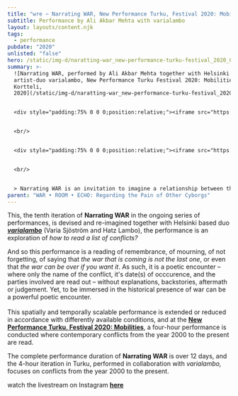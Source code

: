 ```yaml
---
title: "wre ~ Narrating WAR, New Performance Turku, Festival 2020: Mobilities"
subtitle: Performance by Ali Akbar Mehta with varialambo
layout: layouts/content.njk
tags:
  - performance
pubdate: "2020"
unlisted: "false"
hero: /static/img-d/naratting-war_new-performance-turku-festival_2020_01_cc.jpg
summary: >-
  ![Narrating WAR, performed by Ali Akbar Mehta together with Helsinki based
  artist-duo varialambo, New Performance Turku Festival 2020: Mobilities,  Forum
  Kortteli,
  2020](/static/img-d/naratting-war_new-performance-turku-festival_2020_01_cc.jpg)


  <div style="padding:75% 0 0 0;position:relative;"><iframe src="https://player.vimeo.com/video/645953698?h=de2bad8c67&amp;badge=0&amp;autopause=0&amp;player_id=0&amp;app_id=58479" frameborder="0" allow="autoplay; fullscreen; picture-in-picture" allowfullscreen style="position:absolute;top:0;left:0;width:100%;height:100%;" title="Narrating WAR, 2020, Mobility: New Performance Festival, Turku"></iframe></div><script src="https://player.vimeo.com/api/player.js"></script>


  <br/>


  <div style="padding:75% 0 0 0;position:relative;"><iframe src="https://player.vimeo.com/video/645960931?h=0fe620201c&amp;badge=0&amp;autopause=0&amp;player_id=0&amp;app_id=58479" frameborder="0" allow="autoplay; fullscreen; picture-in-picture" allowfullscreen style="position:absolute;top:0;left:0;width:100%;height:100%;" title="Narrating WAR, 2020, Mobility: New Performance Festival Turku-trailor 02"></iframe></div><script src="https://player.vimeo.com/api/player.js"></script>


  <br/>


  > Narrating WAR is an invitation to imagine a relationship between the ‘known’ and the ‘unknown’ of our collective human history. It is an ongoing series of performance readings of a comprehensive list of ‘wars, battles, sacks, sieges, revolts, revolutions, bombings and insurgencies – from 3000 BC to the present’ that provides a comprehensive tableau of a history of human beings as a continuous history of violence and conflict.
parent: "WAR • ROOM • ECHO: Regarding the Pain of Other Cyborgs"
---
```

This, the tenth iteration of **Narrating WAR** in the ongoing series of performances, is devised and re-imagined together with Helsinki based duo ***[varialambo](https://varialambo.com/)*** (Varia Sjöström and Hatz Lambo), the performance is an exploration of *how to read a list of conflicts?*  

And so this performance is a reading of remembrance, of mourning, of not forgetting, of saying that *the war that is coming is not the last one*, or even that *the war can be over if you want it*. As such, it is a poetic encounter – where only the name of the conflict, it's date(s) of occcurence, and the parties involved are read out – without explanations, backstories, aftermath or judgement. Yet, to be immersed in the historical presence of war can be a powerful poetic encounter.\
\
This spatially and temporally scalable performance is extended or reduced in accordance with differently available conditions, and at the **[New Performance Turku, Festival 2020: Mobilities](http://newperformance.fi/ali-akbar-mehta/?lang=en)**, a four-hour performance is conducted where contemporary conflicts from the year 2000 to the present are read.

The complete performance duration of **Narrating WAR** is over 12 days, and the 4-hour iteration in Turku, performed in collaboration with *varialambo,* focuses on conflicts from the year 2000 to the present.

watch the livestream on Instagram **[here](https://www.instagram.com/p/CEwWJF6JpVJ/)**